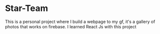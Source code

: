 # Star-Team

This is a personal project where I build a webpage to my gf, it's a gallery of photos that works on firebase. I learned React Js with this project 
